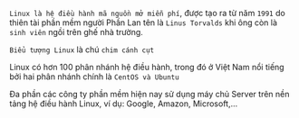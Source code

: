 `Linux là hệ điều hành mã nguồn mở miễn phí`, được tạo ra từ năm `1991` do thiên tài phần mềm người Phần Lan tên là `Linus Torvalds` khi ông còn là `sinh viên` ngồi trên ghế nhà trường.


`Biểu tượng Linux` là chú `chim cánh cụt`


Linux có hơn 100 phân nhánh hệ điều hành, trong đó ở Việt Nam nổi tiếng bởi hai phân nhánh chính là `CentOS và Ubuntu`


Đa phần các công ty phần mềm hiện nay sử dụng máy chủ Server trên nền tảng hệ điều hành Linux, ví dụ: Google, Amazon, Microsoft,...
